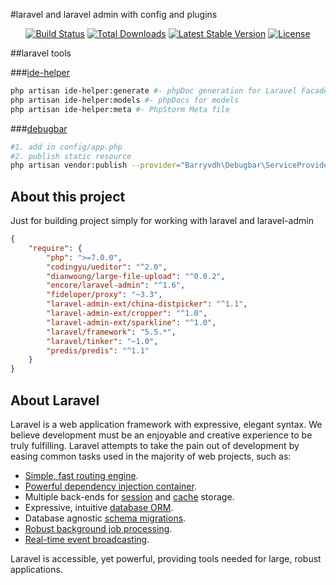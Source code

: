 #laravel and laravel admin with config and plugins

<p align="center">
    <a href="https://travis-ci.org/laravel/framework"><img src="https://travis-ci.org/laravel/framework.svg" alt="Build Status"></a>
    <a href="https://packagist.org/packages/laravel/framework"><img src="https://poser.pugx.org/laravel/framework/d/total.svg" alt="Total Downloads"></a>
    <a href="https://packagist.org/packages/laravel/framework"><img src="https://poser.pugx.org/laravel/framework/v/stable.svg" alt="Latest Stable Version"></a>
    <a href="https://packagist.org/packages/laravel/framework"><img src="https://poser.pugx.org/laravel/framework/license.svg" alt="License"></a>
</p>

##laravel tools

###[ide-helper](https://github.com/barryvdh/laravel-ide-helper)

```bash
php artisan ide-helper:generate #- phpDoc generation for Laravel Facades
php artisan ide-helper:models #- phpDocs for models
php artisan ide-helper:meta #- PhpStorm Meta file
```

###[debugbar](https://github.com/barryvdh/laravel-debugbar)

```bash
#1. add in config/app.php
#2. publish static resource
php artisan vendor:publish --provider="Barryvdh\Debugbar\ServiceProvider"
```

## About this project

Just for building project simply for working with laravel and laravel-admin
```json
{
    "require": {
        "php": ">=7.0.0",
        "codingyu/ueditor": "^2.0",
        "dianwoung/large-file-upload": "^0.0.2",
        "encore/laravel-admin": "^1.6",
        "fideloper/proxy": "~3.3",
        "laravel-admin-ext/china-distpicker": "^1.1",
        "laravel-admin-ext/cropper": "^1.0",
        "laravel-admin-ext/sparkline": "^1.0",
        "laravel/framework": "5.5.*",
        "laravel/tinker": "~1.0",
        "predis/predis": "^1.1"
    }
}
```

## About Laravel

Laravel is a web application framework with expressive, elegant syntax. We believe development must be an enjoyable and creative experience to be truly fulfilling. Laravel attempts to take the pain out of development by easing common tasks used in the majority of web projects, such as:

- [Simple, fast routing engine](https://laravel.com/docs/routing).
- [Powerful dependency injection container](https://laravel.com/docs/container).
- Multiple back-ends for [session](https://laravel.com/docs/session) and [cache](https://laravel.com/docs/cache) storage.
- Expressive, intuitive [database ORM](https://laravel.com/docs/eloquent).
- Database agnostic [schema migrations](https://laravel.com/docs/migrations).
- [Robust background job processing](https://laravel.com/docs/queues).
- [Real-time event broadcasting](https://laravel.com/docs/broadcasting).

Laravel is accessible, yet powerful, providing tools needed for large, robust applications.
